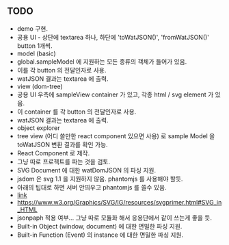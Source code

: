 ## TODO
* demo 구현.
 * 공용 UI - 상단에 textarea 하나, 하단에 'toWatJSON()', 'fromWatJSON()' button 1개씩.
 * model (basic)
  * global.sampleModel 에 지원하는 모든 종류의 객체가 들어가 있음.
  * 이를 각 button 의 전달인자로 사용.
  * watJSON 결과는 textarea 에 출력.
 * view (dom-tree)
  * 공용 UI 우측에 sampleView container 가 있고, 각종 html / svg element 가 있음.
  * 이 container 를 각 button 의 전달인자로 사용.
  * watJSON 결과는 textarea 에 출력.
 * object explorer
  * tree view (어디 쓸만한 react component 있으면 사용) 로 sample Model 을 toWatJSON 변환 결과를 확인 가능.
  * React Component 로 제작.
  * 그냥 따로 프로젝트를 파는 것을 검토.
* SVG Document 에 대한 watDomJSON 의 파싱 지원.
 * jsdom 은 svg 1.1 을 지원하지 않음. phantomjs 를 사용해야 할듯.
  * 아래의 팁대로 하면 서버 안띄우고 phantomjs 를 쓸수 있음.
  * [link](http://stackoverflow.com/questions/11744089/phantomjs-create-page-from-string)
 * https://www.w3.org/Graphics/SVG/IG/resources/svgprimer.html#SVG_in_HTML
* jsonpaph 적용 여부... 그냥 따로 모듈화 해서 응용단에서 같이 쓰는게 좋을 듯.
* Built-in Object (window, document) 에 대한 면밀한 파싱 지원.
* Built-in Function (Event) 의 instance 에 대한 면밀한 파싱 지원.
